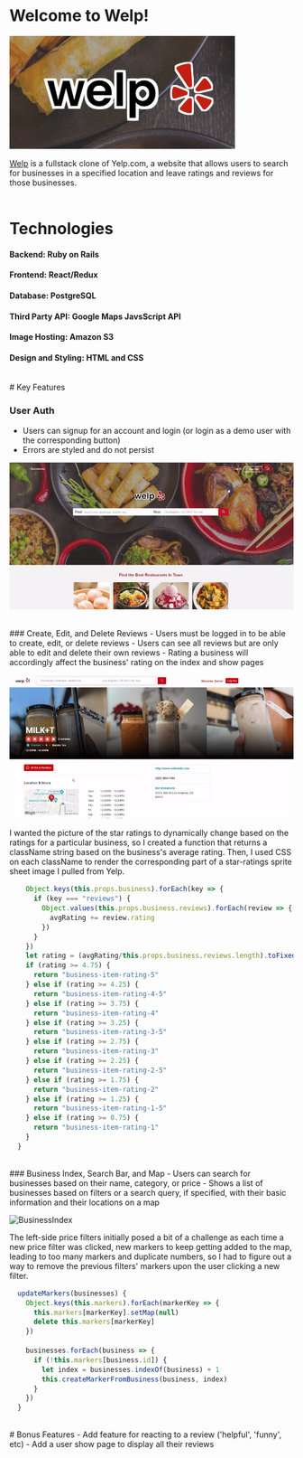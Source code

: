 # Welcome to Welp!

![Logo](app/assets/images/readmelogo.png)

[Welp](https://welp0.herokuapp.com/#/) is a fullstack clone of Yelp.com, a website that allows users to search for businesses in a specified location and leave ratings and reviews for those businesses.  
<br/>

# Technologies
#### Backend: Ruby on Rails
#### Frontend: React/Redux
#### Database: PostgreSQL
#### Third Party API: Google Maps JavsScript API
#### Image Hosting: Amazon S3
#### Design and Styling: HTML and CSS  

<br/>
# Key Features

### User Auth
- Users can signup for an account and login (or login as a demo user with the corresponding button)
- Errors are styled and do not persist

![UserAuth](app/assets/images/userauth_gif.gif)  

<br>
### Create, Edit, and Delete Reviews
- Users must be logged in to be able to create, edit, or delete reviews
- Users can see all reviews but are only able to edit and delete their own reviews
- Rating a business will accordingly affect the business' rating on the index and show pages

![Reviews](app/assets/images/crud_gif.gif)

I wanted the picture of the star ratings to dynamically change based on the ratings for a particular business, so I created a function that returns a className string based on the business's average rating.  Then, I used CSS on each className to render the corresponding part of a star-ratings sprite sheet image I pulled from Yelp.
```js
    Object.keys(this.props.business).forEach(key => {
      if (key === "reviews") {
        Object.values(this.props.business.reviews).forEach(review => {
          avgRating += review.rating
        })
      }
    })
    let rating = (avgRating/this.props.business.reviews.length).toFixed(2)
    if (rating >= 4.75) {
      return "business-item-rating-5"
    } else if (rating >= 4.25) {
      return "business-item-rating-4-5"
    } else if (rating >= 3.75) {
      return "business-item-rating-4"
    } else if (rating >= 3.25) {
      return "business-item-rating-3-5"
    } else if (rating >= 2.75) {
      return "business-item-rating-3"
    } else if (rating >= 2.25) {
      return "business-item-rating-2-5"
    } else if (rating >= 1.75) {
      return "business-item-rating-2"
    } else if (rating >= 1.25) {
      return "business-item-rating-1-5"
    } else if (rating >= 0.75) {
      return "business-item-rating-1"
    } 
  }
 ```  

<br/>
### Business Index, Search Bar, and Map
- Users can search for businesses based on their name, category, or price
- Shows a list of businesses based on filters or a search query, if specified, with their basic information and their locations on a map

![BusinessIndex](app/assets/images/busindex_gif.gif)

The left-side price filters initially posed a bit of a challenge as each time a new price filter was clicked, new markers to keep getting added to the map, leading to too many  markers and duplicate numbers, so I had to figure out a way to remove the previous filters' markers upon the user clicking a new filter.
```js
  updateMarkers(businesses) {
    Object.keys(this.markers).forEach(markerKey => {
      this.markers[markerKey].setMap(null)
      delete this.markers[markerKey]
    })
    
    businesses.forEach(business => {
      if (!this.markers[business.id]) {
        let index = businesses.indexOf(business) + 1
        this.createMarkerFromBusiness(business, index)
      }
    })
  }
 ```  

<br/>
# Bonus Features
- Add feature for reacting to a review ('helpful', 'funny', etc)
- Add a user show page to display all their reviews
